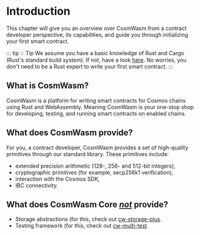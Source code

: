 <ChapterLabel label="core"></ChapterLabel>

# Introduction

This chapter will give you an overview over CosmWasm from a contract developer perspective, its
capabilities, and guide you through initializing your first smart contract.

::: tip :bulb: Tip 
We assume you have a basic knowledge of Rust and Cargo (Rust's standard build system).
If not, have a look [here](https://www.rust-lang.org/learn/get-started).
No worries, you don't need to be a Rust expert to write your first smart contract.
:::


## What is CosmWasm?

CosmWasm is a platform for writing smart contracts for Cosmos chains using Rust and WebAssembly.
Meaning CosmWasm is your one-stop shop for developing, testing, and running smart contracts on
enabled chains.

## What does CosmWasm provide?

For you, a contract developer, CosmWasm provides a set of high-quality primitives through our
standard library. These primitives include:

- extended precision arithmetic (128-, 256- and 512-bit integers),
- cryptographic primitives (for example, secp256k1 verification),
- interaction with the Cosmos SDK,
- IBC connectivity.

## What does CosmWasm Core <ins>_not_</ins> provide?

- Storage abstractions (for this, check out [cw-storage-plus](https://github.com/CosmWasm/cw-storage-plus).
- Testing framework (for this, check out [cw-multi-test](https://github.com/CosmWasm/cw-multi-test).
